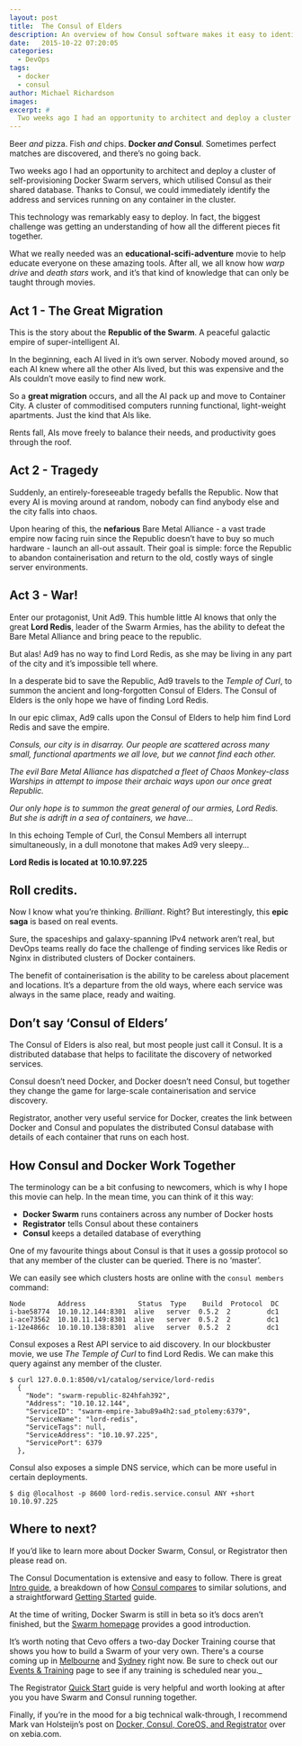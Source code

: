 ```yaml
---
layout: post
title:  The Consul of Elders
description: An overview of how Consul software makes it easy to identify and find docker containers in large scale deployments
date:   2015-10-22 07:20:05
categories:
  - DevOps
tags:
  - docker
  - consul
author: Michael Richardson
images:
excerpt: #
  Two weeks ago I had an opportunity to architect and deploy a cluster of self-provisioning Docker Swarm servers, which utilised Consul as their shared database. Thanks to Consul, we could immediately identify the address and services running on any container in the cluster. This technology was remarkably easy to deploy. In fact, the biggest challenge was getting an understanding of how all the different pieces fit together. What we really needed was an `educational-scifi-adventure` movie to help educate everyone on these amazing tools. After all, we all know how warp drive and death stars work, and it’s that kind of knowledge that can only be taught through movies.
---
```

<!--
Beer and pizza. Fish and chips. `Docker and Consul`. Sometimes perfect matches are discovered, and there’s no going back.
Two weeks ago I had an opportunity to architect and deploy a cluster of self-provisioning Docker Swarm servers, which utilised Consul as their shared database. Thanks to Consul, we could immediately identify the address and services running on any container in the cluster.
This technology was remarkably easy to deploy. In fact, the biggest challenge was getting an understanding of how all the different pieces fit together.
What we really needed was an `educational-scifi-adventure` movie to help educate everyone on these amazing tools. After all, we all know how warp drive and death stars work, and it’s that kind of knowledge that can only be taught through movies.

#### Act 1 – The Great Migration
This is the story about the `Republic of the Swarm`. A peaceful galactic empire of super-intelligent AI.
In the beginning, each AI lived in it’s own server. Nobody moved around, so each AI knew where all the other AIs lived, but this was expensive and the AIs couldn’t move easily to find new work.
So a `great migration` occurs, and all the AI pack up and move to Container City. A cluster of commoditised computers running functional, light-weight apartments. Just the kind that AIs like.
Rents fall, AIs move freely to balance their needs, and productivity goes through the roof.

#### Act 2 – Tragedy
Suddenly, an entirely-foreseeable tragedy befalls the Republic. Now that every AI is moving around at random, nobody can find anybody else and the city falls into chaos.
Upon hearing of this, the `nefarious` Bare Metal Alliance – a vast trade empire now facing ruin since the Republic doesn’t have to buy so much hardware – launch an all-out assault. Their goal is simple: force the Republic to abandon containerisation and return to the old, costly ways of single server environments.

#### Act 3 – War!
Enter our protagonist, Unit Ad9. This humble little AI knows that only the great Lord Redis, leader of the Swarm Armies, has the ability to defeat the Bare Metal Alliance and bring peace to the republic.

But alas! Ad9 has no way to find Lord Redis, as she may be living in any part of the city and it’s impossible tell where.

In a desperate bid to save the Republic, Ad9 travels to the Temple of Curl, to summon the ancient and long-forgotten Consul of Elders. The Consul of Elders is the only hope we have of finding Lord Redis.

In our epic climax, Ad9 calls upon the Consul of Elders to help him find Lord Redis and save the empire.

_Consuls, our city is in disarray. Our people are scattered across many small, functional apartments we all love, but we cannot find each other._

_The evil Bare Metal Alliance has dispatched a fleet of Chaos Monkey-class Warships in attempt to impose their archaic ways upon our once great Republic._

_Our only hope is to summon the great general of our armies, Lord Redis. But she is adrift in a sea of containers, we have…_

In this echoing Temple of Curl, the Consul Members all interrupt simultaneously, in a dull monotone that makes Ad9 very sleepy…

`Lord Redis is located at 10.10.97.225`

#### Roll credits.
Now I know what you’re thinking. Brilliant. Right? But interestingly, this `epic saga` is based on real events.

Sure, the spaceships and galaxy-spanning IPv4 network aren’t real, but DevOps teams really do face the challenge of finding services like Redis or Nginx in distributed clusters of Docker containers.

The benefit of containerisation is the ability to be careless about placement and locations. It’s a departure from the old ways, where each service was always in the same place, ready and waiting.

#### Don’t say ‘Consul of Elders’
The Consul of Elders is also real, but most people just call it Consul. It is a distributed database that helps to facilitate the discovery of networked services.

Consul doesn’t need Docker, and Docker doesn’t need Consul, but together they change the game for large-scale containerisation and service discovery.

Registrator, another very useful service for Docker, creates the link between Docker and Consul and populates the distributed Consul database with details of each container that runs on each host.

#### How Consul and Docker Work Together
The terminology can be a bit confusing to newcomers, which is why I hope this movie can help. In the mean time, you can think of it this way:

* Docker Swarm runs containers across any number of Docker hosts
* Registrator tells Consul about these containers
* Consul keeps a detailed database of everything

One of my favourite things about Consul is that it uses a gossip protocol so that any member of the cluster can be queried. There is no ‘master’.

We can easily see which clusters hosts are online with the <pre>consul members</pre> command:

<pre>
Node        Address             Status  Type    Build  Protocol  DC
i-bae58774  10.10.12.144:8301    alive   server  0.5.2 2         dc1
i-ace73562  10.10.11.149:8301    alive   server  0.5.2 2         dc1
i-12e4866c  10.10.10.138:8301    alive   server  0.5.2 2         dc1
</pre>

Consul exposes a Rest API service to aid discovery. In our blockbuster movie, we use The Temple of Curl to find Lord Redis. We can make this query against any member of the cluster.

<pre>
$ curl 127.0.0.1:8500/v1/catalog/service/lord-redis  
  {
    "Node": "swarm-republic-824hfah392",
    "Address": "10.10.12.144",
    "ServiceID": "swarm-empire-3abu89a4h2:sad_ptolemy:6379",
    "ServiceName": "lord-redis",
    "ServiceTags": null,
    "ServiceAddress": "10.10.97.225",
    "ServicePort": 6379
  },
</pre>

<br/>
Consul also exposes a simple DNS service, which can be more useful in certain deployments.

<pre>
$ dig @localhost -p 8600 lord-redis.service.consul ANY +short
10.10.97.225
</pre>
<br/>
Where to next?
If you’d like to learn more about Docker Swarm, Consul, or Registrator then please read on.
The Consul Documentation is extensive and easy to follow. There is great Intro guide, a breakdown of how Consul compares to similar solutions, and a straightforward Getting Started guide.
At the time of writing, Docker Swarm is still in beta so it’s docs aren’t finished, but the Swarm homepage provides a good introduction.
It’s worth noting that Cevo offers a two-day Docker Training course that shows you how to build a Swarm of your very own. There's a course coming up in <a href="http://www.cevo.com.au/event/docker-administration-operations-training-melbourne/" target="blank">Melbourne</a> and <a href="http://www.cevo.com.au/event/docker-administration-operations-training-sydney/" target="blank">Sydney</a> right now. Be sure to check out our <a href="http://www.cevo.com.au/events-trainings/" target="blank">Events &amp; Training</a> page to see if any training is scheduled near you.
The Registrator Quick Start guide is very helpful and worth looking at after you you have Swarm and Consul running together.
Finally, if you’re in the mood for a big technical walk-through, I recommend Mark van Holsteijn’s post on Docker, Consul, CoreOS, and Registrator over on xebia.com. -->


Beer _and_ pizza. Fish _and_ chips. **Docker _and_ Consul**. Sometimes perfect matches are discovered, and there’s no going back.

Two weeks ago I had an opportunity to architect and deploy a cluster of self-provisioning Docker Swarm servers, which utilised Consul as their shared database. Thanks to Consul, we could immediately identify the address and services running on any container in the cluster.

This technology was remarkably easy to deploy. In fact, the biggest challenge was getting an understanding of how all the different pieces fit together.

What we really needed was an **educational-scifi-adventure** movie to help educate everyone on these amazing tools. After all, we all know how _warp drive_ and _death stars_ work, and it’s that kind of knowledge that can only be taught through movies.

## Act 1 - The Great Migration

This is the story about the **Republic of the Swarm**. A peaceful galactic empire of super-intelligent AI.

In the beginning, each AI lived in it’s own server. Nobody moved around, so each AI knew where all the other AIs lived, but this was expensive and the AIs couldn’t move easily to find new work.

So a **great migration** occurs, and all the AI pack up and move to Container City. A cluster of commoditised computers running functional, light-weight apartments. Just the kind that AIs like.

Rents fall, AIs move freely to balance their needs, and productivity goes through the roof.

## Act 2 - Tragedy

Suddenly, an entirely-foreseeable tragedy befalls the Republic. Now that every AI is moving around at random, nobody can find anybody else and the city falls into chaos.

Upon hearing of this, the **nefarious** Bare Metal Alliance - a vast trade empire now facing ruin since the Republic doesn’t have to buy so much hardware - launch an all-out assault. Their goal is simple: force the Republic to abandon containerisation and return to the old, costly ways of single server environments.

## Act 3 - War!

Enter our protagonist, Unit Ad9\. This humble little AI knows that only the great **Lord Redis**, leader of the Swarm Armies, has the ability to defeat the Bare Metal Alliance and bring peace to the republic.

But alas! Ad9 has no way to find Lord Redis, as she may be living in any part of the city and it’s impossible tell where.

In a desperate bid to save the Republic, Ad9 travels to the _Temple of Curl_, to summon the ancient and long-forgotten Consul of Elders. The Consul of Elders is the only hope we have of finding Lord Redis.

In our epic climax, Ad9 calls upon the Consul of Elders to help him find Lord Redis and save the empire.

_Consuls, our city is in disarray. Our people are scattered across many small, functional apartments we all love, but we cannot find each other._

_The evil Bare Metal Alliance has dispatched a fleet of Chaos Monkey-class Warships in attempt to impose their archaic ways upon our once great Republic._

_Our only hope is to summon the great general of our armies, Lord Redis. But she is adrift in a sea of containers, we have…_

In this echoing Temple of Curl, the Consul Members all interrupt simultaneously, in a dull monotone that makes Ad9 very sleepy…

**Lord Redis is located at 10.10.97.225**

## Roll credits.

Now I know what you’re thinking. _Brilliant_. Right? But interestingly, this **epic saga** is based on real events.

Sure, the spaceships and galaxy-spanning IPv4 network aren’t real, but DevOps teams really do face the challenge of finding services like Redis or Nginx in distributed clusters of Docker containers.

The benefit of containerisation is the ability to be careless about placement and locations. It’s a departure from the old ways, where each service was always in the same place, ready and waiting.

## Don’t say ‘Consul of Elders’

The Consul of Elders is also real, but most people just call it Consul. It is a distributed database that helps to facilitate the discovery of networked services.

Consul doesn’t need Docker, and Docker doesn’t need Consul, but together they change the game for large-scale containerisation and service discovery.

Registrator, another very useful service for Docker, creates the link between Docker and Consul and populates the distributed Consul database with details of each container that runs on each host.

## How Consul and Docker Work Together

The terminology can be a bit confusing to newcomers, which is why I hope this movie can help. In the mean time, you can think of it this way:

*   **Docker Swarm** runs containers across any number of Docker hosts
*   **Registrator** tells Consul about these containers
*   **Consul** keeps a detailed database of everything

One of my favourite things about Consul is that it uses a gossip protocol so that any member of the cluster can be queried. There is no ‘master’.

We can easily see which clusters hosts are online with the `consul members` command:

    Node        Address             Status  Type    Build  Protocol  DC
    i-bae58774  10.10.12.144:8301  alive   server  0.5.2  2         dc1
    i-ace73562  10.10.11.149:8301  alive   server  0.5.2  2         dc1
    i-12e4866c  10.10.10.138:8301  alive   server  0.5.2  2         dc1

Consul exposes a Rest API service to aid discovery. In our blockbuster movie, we use _The Temple of Curl_ to find Lord Redis. We can make this query against any member of the cluster.

    $ curl 127.0.0.1:8500/v1/catalog/service/lord-redis
      {
        "Node": "swarm-republic-824hfah392",
        "Address": "10.10.12.144",
        "ServiceID": "swarm-empire-3abu89a4h2:sad_ptolemy:6379",
        "ServiceName": "lord-redis",
        "ServiceTags": null,
        "ServiceAddress": "10.10.97.225",
        "ServicePort": 6379
      },

Consul also exposes a simple DNS service, which can be more useful in certain deployments.

    $ dig @localhost -p 8600 lord-redis.service.consul ANY +short
    10.10.97.225

## Where to next?

If you’d like to learn more about Docker Swarm, Consul, or Registrator then please read on.

The Consul Documentation is extensive and easy to follow. There is great [Intro guide](https://www.consul.io/intro/index.html), a breakdown of how [Consul compares](https://www.consul.io/intro/vs/index.html) to similar solutions, and a straightforward [Getting Started](https://www.consul.io/intro/getting-started/install.html) guide.

At the time of writing, Docker Swarm is still in beta so it’s docs aren’t finished, but the [Swarm homepage](https://docs.docker.com/swarm/) provides a good introduction.

It’s worth noting that Cevo offers a two-day Docker Training course that shows you how to build a Swarm of your very own. There's a course coming up in <a href="http://www.cevo.com.au/event/docker-administration-operations-training-melbourne/" target="_blank">Melbourne</a> and <a href="http://www.cevo.com.au/event/docker-administration-operations-training-sydney/" target="_blank">Sydney</a> right now. Be sure to check out our <a href="http://www.cevo.com.au/events-trainings/" target="_blank">Events &amp; Training</a> page to see if any training is scheduled near you._

The Registrator [Quick Start](http://gliderlabs.com/registrator/latest/user/quickstart/) guide is very helpful and worth looking at after you you have Swarm and Consul running together.

Finally, if you’re in the mood for a big technical walk-through, I recommend Mark van Holsteijn’s post on [Docker, Consul, CoreOS, and Registrator](http://blog.xebia.com/2015/03/24/a-high-available-docker-container-platform-using-coreos-and-consul/) over on xebia.com.
